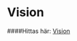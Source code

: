 # Vision

####Hittas här: [Vision](https://docs.google.com/document/d/1ivXlLw_UgkqleR8HPei3GBNH4uNIgxwX3Opo4XvVgXM/edit)

